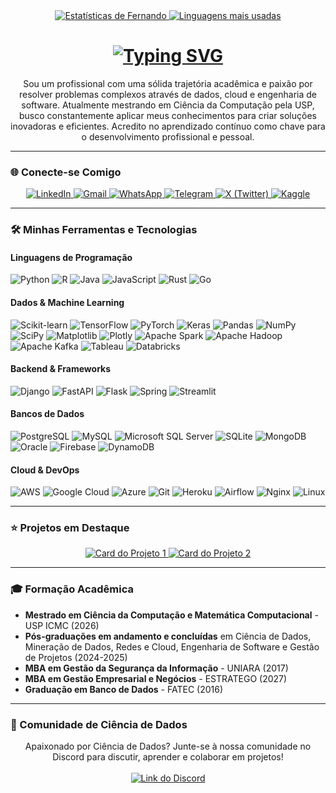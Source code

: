 <div align="center">
  <a href="https://github.com/fertorresfs">
    <img src="https://github-readme-stats.vercel.app/api?username=fertorresfs&show_icons=true&theme=tokyonight&include_all_commits=true&count_private=true&hide_border=true" alt="Estatísticas de Fernando" />
  </a>
  <a href="https://github.com/fertorresfs">
    <img src="https://github-readme-stats.vercel.app/api/top-langs/?username=fertorresfs&layout=compact&langs_count=8&theme=tokyonight&hide_border=true" alt="Linguagens mais usadas" />
  </a>
</div>

<div align="center">
  <h1>
    <a href="https://git.io/typing-svg">
      <img src="https://readme-typing-svg.herokuapp.com?font=Fira+Code&size=32&pause=1000&color=58A6FF&center=true&vCenter=true&width=435&lines=Ol%C3%A1!+Eu+sou+Fernando+Torres!+%F0%9F%91%8B;Cientista+de+Dados;Engenheiro+de+Software;Pesquisador+e+Curiosos." alt="Typing SVG" />
    </a>
  </h1>
</div>

<p align="center">
  Sou um profissional com uma sólida trajetória acadêmica e paixão por resolver problemas complexos através de dados, cloud e engenharia de software. Atualmente mestrando em Ciência da Computação pela USP, busco constantemente aplicar meus conhecimentos para criar soluções inovadoras e eficientes. Acredito no aprendizado contínuo como chave para o desenvolvimento profissional e pessoal.
</p>

---

### 🌐 Conecte-se Comigo

<p align="center">
  <a href="https://www.linkedin.com/in/fertorresfs/" target="_blank">
    <img src="https://img.shields.io/badge/LinkedIn-0077B5?style=for-the-badge&logo=linkedin&logoColor=white" alt="LinkedIn">
  </a>
  <a href="mailto:phertorrez@gmail.com" target="_blank">
    <img src="https://img.shields.io/badge/Gmail-D14836?style=for-the-badge&logo=gmail&logoColor=white" alt="Gmail">
  </a>
  <a href="https://wa.me/5514998223377" target="_blank">
    <img src="https://img.shields.io/badge/WhatsApp-25D366?style=for-the-badge&logo=whatsapp&logoColor=white" alt="WhatsApp">
  </a>
  <a href="https://t.me/+5514998223377" target="_blank">
    <img src="https://img.shields.io/badge/Telegram-2CA5E0?style=for-the-badge&logo=telegram&logoColor=white" alt="Telegram">
  </a>
  <a href="https://x.com/fertorresfs" target="_blank">
    <img src="https://img.shields.io/badge/X-%23000000.svg?style=for-the-badge&logo=X&logoColor=white" alt="X (Twitter)">
  </a>
  <a href="https://www.kaggle.com/fernandotfs" target="_blank">
    <img src="https://img.shields.io/badge/Kaggle-035a7d?style=for-the-badge&logo=kaggle&logoColor=white" alt="Kaggle">
  </a>
</p>

---

### 🛠️ Minhas Ferramentas e Tecnologias

#### **Linguagens de Programação**
<p align="left">
  <img src="https://img.shields.io/badge/Python-3776AB?style=for-the-badge&logo=python&logoColor=white" alt="Python">
  <img src="https://img.shields.io/badge/R-276DC3?style=for-the-badge&logo=r&logoColor=white" alt="R">
  <img src="https://img.shields.io/badge/Java-ED8B00?style=for-the-badge&logo=openjdk&logoColor=white" alt="Java">
  <img src="https://img.shields.io/badge/JavaScript-323330?style=for-the-badge&logo=javascript&logoColor=F7DF1E" alt="JavaScript">
  <img src="https://img.shields.io/badge/rust-%23000000.svg?style=for-the-badge&logo=rust&logoColor=white" alt="Rust">
  <img src="https://img.shields.io/badge/go-%2300ADD8.svg?style=for-the-badge&logo=go&logoColor=white" alt="Go">
</p>

#### **Dados & Machine Learning**
<p align="left">
  <img src="https://img.shields.io/badge/scikit--learn-%23F7931E.svg?style=for-the-badge&logo=scikit-learn&logoColor=white" alt="Scikit-learn">
  <img src="https://img.shields.io/badge/TensorFlow-%23FF6F00.svg?style=for-the-badge&logo=TensorFlow&logoColor=white" alt="TensorFlow">
  <img src="https://img.shields.io/badge/PyTorch-%23EE4C2C.svg?style=for-the-badge&logo=PyTorch&logoColor=white" alt="PyTorch">
  <img src="https://img.shields.io/badge/Keras-%23D00000.svg?style=for-the-badge&logo=Keras&logoColor=white" alt="Keras">
  <img src="https://img.shields.io/badge/pandas-%23150458.svg?style=for-the-badge&logo=pandas&logoColor=white" alt="Pandas">
  <img src="https://img.shields.io/badge/numpy-%23013243.svg?style=for-the-badge&logo=numpy&logoColor=white" alt="NumPy">
  <img src="https://img.shields.io/badge/SciPy-%230C55A5.svg?style=for-the-badge&logo=scipy&logoColor=white" alt="SciPy">
  <img src="https://img.shields.io/badge/Matplotlib-%23ffffff.svg?style=for-the-badge&logo=Matplotlib&logoColor=black" alt="Matplotlib">
  <img src="https://img.shields.io/badge/Plotly-%233F4F75.svg?style=for-the-badge&logo=plotly&logoColor=white" alt="Plotly">
  <img src="https://img.shields.io/badge/Apache%20Spark-FDEE21?style=for-the-badge&logo=apachespark&logoColor=black" alt="Apache Spark">
  <img src="https://img.shields.io/badge/Apache%20Hadoop-66CCFF?style=for-the-badge&logo=apachehadoop&logoColor=black" alt="Apache Hadoop">
  <img src="https://img.shields.io/badge/Apache%20Kafka-000?style=for-the-badge&logo=apachekafka" alt="Apache Kafka">
  <img src="https://img.shields.io/badge/Tableau-E97627?style=for-the-badge&logo=Tableau&logoColor=white" alt="Tableau">
  <img src="https://img.shields.io/badge/Databricks-FF3621?style=for-the-badge&logo=Databricks&logoColor=white" alt="Databricks">
</p>

#### **Backend & Frameworks**
<p align="left">
  <img src="https://img.shields.io/badge/Django-092E20?style=for-the-badge&logo=django&logoColor=white" alt="Django">
  <img src="https://img.shields.io/badge/FastAPI-005571?style=for-the-badge&logo=fastapi" alt="FastAPI">
  <img src="https://img.shields.io/badge/Flask-000000?style=for-the-badge&logo=flask&logoColor=white" alt="Flask">
  <img src="https://img.shields.io/badge/Spring-6DB33F?style=for-the-badge&logo=spring&logoColor=white" alt="Spring">
  <img src="https://img.shields.io/badge/Streamlit-%23FE4B4B.svg?style=for-the-badge&logo=streamlit&logoColor=white" alt="Streamlit">
</p>

#### **Bancos de Dados**
<p align="left">
  <img src="https://img.shields.io/badge/PostgreSQL-316192?style=for-the-badge&logo=postgresql&logoColor=white" alt="PostgreSQL">
  <img src="https://img.shields.io/badge/MySQL-00000F?style=for-the-badge&logo=mysql&logoColor=white" alt="MySQL">
  <img src="https://img.shields.io/badge/Microsoft%20SQL%20Server-CC2927?style=for-the-badge&logo=microsoft%20sql%20server&logoColor=white" alt="Microsoft SQL Server">
  <img src="https://img.shields.io/badge/SQLite-07405E?style=for-the-badge&logo=sqlite&logoColor=white" alt="SQLite">
  <img src="https://img.shields.io/badge/MongoDB-4EA94B?style=for-the-badge&logo=mongodb&logoColor=white" alt="MongoDB">
  <img src="https://img.shields.io/badge/Oracle-F80000?style=for-the-badge&logo=Oracle&logoColor=white" alt="Oracle">
  <img src="https://img.shields.io/badge/Firebase-a08021?style=for-the-badge&logo=firebase&logoColor=ffcd34" alt="Firebase">
  <img src="https://img.shields.io/badge/Amazon%20DynamoDB-4053D6?style=for-the-badge&logo=Amazon%20DynamoDB&logoColor=white" alt="DynamoDB">
</p>

#### **Cloud & DevOps**
<p align="left">
  <img src="https://img.shields.io/badge/Amazon_AWS-FF9900?style=for-the-badge&logo=amazonaws&logoColor=white" alt="AWS">
  <img src="https://img.shields.io/badge/Google_Cloud-4285F4?style=for-the-badge&logo=google-cloud&logoColor=white" alt="Google Cloud">
  <img src="https://img.shields.io/badge/Microsoft_Azure-0089D6?style=for-the-badge&logo=microsoft-azure&logoColor=white" alt="Azure">
  <img src="https://img.shields.io/badge/GIT-E44C30?style=for-the-badge&logo=git&logoColor=white" alt="Git">
  <img src="https://img.shields.io/badge/Heroku-430098?style=for-the-badge&logo=heroku&logoColor=white" alt="Heroku">
  <img src="https://img.shields.io/badge/Apache%20Airflow-017CEE?style=for-the-badge&logo=Apache%20Airflow&logoColor=white" alt="Airflow">
  <img src="https://img.shields.io/badge/nginx-%23009639.svg?style=for-the-badge&logo=nginx&logoColor=white" alt="Nginx">
  <img src="https://img.shields.io/badge/Linux-FCC624?style=for-the-badge&logo=linux&logoColor=black" alt="Linux">
</p>

---

### ⭐ Projetos em Destaque

<div align="center">
  <a href="https://github.com/fertorresfs/NOME_DO_REPO_1" target="_blank">
    <img src="https://github-readme-stats.vercel.app/api/pin/?username=fertorresfs&repo=NOME_DO_REPO_1&theme=tokyonight&hide_border=true" alt="Card do Projeto 1">
  </a>
  <a href="https://github.com/fertorresfs/NOME_DO_REPO_2" target="_blank">
    <img src="https://github-readme-stats.vercel.app/api/pin/?username=fertorresfs&repo=NOME_DO_REPO_2&theme=tokyonight&hide_border=true" alt="Card do Projeto 2">
  </a>
</div>

---

### 🎓 Formação Acadêmica

-   **Mestrado em Ciência da Computação e Matemática Computacional** - USP ICMC (2026)
-   **Pós-graduações em andamento e concluídas** em Ciência de Dados, Mineração de Dados, Redes e Cloud, Engenharia de Software e Gestão de Projetos (2024-2025)
-   **MBA em Gestão da Segurança da Informação** - UNIARA (2017)
-   **MBA em Gestão Empresarial e Negócios** - ESTRATEGO (2027)
-   **Graduação em Banco de Dados** - FATEC (2016)

---

### 🚀 Comunidade de Ciência de Dados

<p align="center">
  Apaixonado por Ciência de Dados? Junte-se à nossa comunidade no Discord para discutir, aprender e colaborar em projetos!
  <br/><br/>
  <a href="https://discord.gg/PbkrFZk5e3" target="_blank">
    <img src="https://img.shields.io/badge/Junte--se_à_comunidade-5865F2?style=for-the-badge&logo=discord&logoColor=white" alt="Link do Discord">
  </a>
</p>
